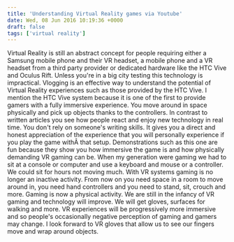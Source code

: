```yaml
---
title: 'Understanding Virtual Reality games via Youtube'
date: Wed, 08 Jun 2016 10:19:36 +0000
draft: false
tags: ['virtual reality']
---
```


Virtual Reality is still an abstract concept for people requiring either a Samsung mobile phone and their VR headset, a mobile phone and a VR headset from a third party provider or dedicated hardware like the HTC Vive and Oculus Rift. Unless you're in a big city testing this technology is impractical. Vlogging is an effective way to understand the potential of Virtual Reality experiences such as those provided by the HTC Vive. I mention the HTC Vive system because it is one of the first to provide gamers with a fully immersive experience. You move around in space physically and pick up objects thanks to the controllers. In contrast to written articles you see how people react and enjoy new technology in real time. You don't rely on someone's writing skills. It gives you a direct and honest appreciation of the experience that you will personally experience if you play the game withÂ that setup. Demonstrations such as this one are fun because they show you how immersive the game is and how physically demanding VR gaming can be. When my generation were gaming we had to sit at a console or computer and use a keyboard and mouse or a controller. We could sit for hours not moving much. With VR systems gaming is no longer an inactive activity. From now on you need space in a room to move around in, you need hand controllers and you need to stand, sit, crouch and more. Gaming is now a physical activity. We are still in the infancy of VR gaming and technology will improve. We will get gloves, surfaces for walking and more. VR experiences will be progressively more immersive and so people's occasionally negative perception of gaming and gamers may change. I look forward to VR gloves that allow us to see our fingers move and wrap around objects.